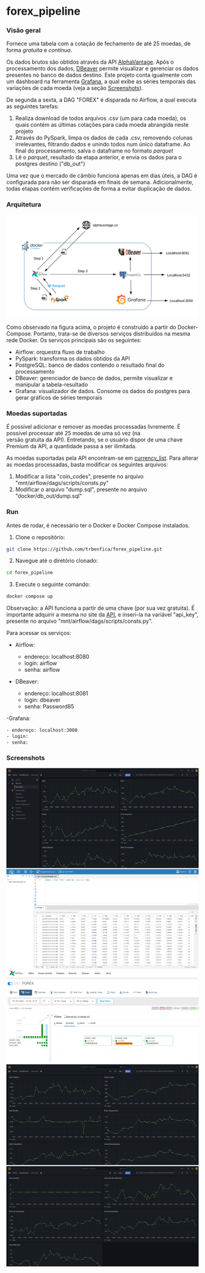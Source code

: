 # forex_pipeline


### Visão geral


Fornece uma tabela com a cotação de fechamento de até 25 moedas, de forma *gratuita* e *contínua*.

Os dados brutos são obtidos através da API [AlphaVantage](https://www.alphavantage.co/). Após o processamento dos dados, 
[DBeaver](https://dbeaver.io/download/) permite visualizar e gerenciar os dados presentes no banco de dados destino. Este projeto 
conta igualmente com um dashboard na ferramenta [Grafana](https://grafana.com/), a qual exibe as séries temporais das variações 
de cada moeda (veja a seção [Screenshots](#Screenshots)).

De segunda a sexta, a DAG "FOREX" é disparada no Airflow, a qual executa as seguintes tarefas:

1. Realiza download de todos arquivos .csv (um para cada moeda), os quais contém as últimas cotações para cada moeda abrangida neste projeto
1. Através do PySpark, limpa os dados de cada .csv, removendo colunas irrelevantes, filtrando dados e unindo todos num único dataframe.
Ao final do processamento, salva o dataframe no formato _parquet_
1. Lê o _parquet_, resultado da etapa anterior, e envia os dados para o postgres destino ("db_out")

Uma vez que o mercado de câmbio funciona apenas em dias úteis, a DAG é configurada para não ser disparada em finais de semana.
Adicionalmente, todas etapas contém verificações de forma a evitar duplicação de dados.


### Arquitetura

![forex_architecture](./images/architecture.png)

Como observado na figura acima, o projeto é construído a partir do Docker-Compose. Portanto, trata-se de diversos serviços
distribuídos na mesma rede Docker. Os serviços principais são os seguintes:

- Airflow: orquestra fluxo de trabalho
- PySpark: transforma os dados obtidos da API
- PostgreSQL: banco de dados contendo o resultado final do processamento
- DBeaver: gerenciador de banco de dados, permite visualizar e manipular a tabela-resultado
- Grafana: visualizador de dados. Consome os dados do postgres para gerar gráficos de séries temporais


### Moedas suportadas

É possível adicionar e remover as moedas processadas livremente. É possível processar até 25 moedas de uma só vez (na  
versão gratuita da API). Entretando, se o usuário dispor de uma chave Premium da API, a quantidade passa a ser ilimitada.

As moedas suportadas pela API encontram-se em [currency_list](https://www.alphavantage.co/physical_currency_list/). Para alterar as moedas
processadas, basta modificar os seguintes arquivos:

1. Modificar a lista "coin_codes", presente no arquivo "mnt/airflow/dags/scripts/consts.py"
1. Modificar o arquivo "dump.sql", presente no arquivo "docker/db_out/dump.sql"


### Run

Antes de rodar, é necessário ter o Docker e Docker Compose instalados.

1. Clone o repositório:

  ```bash
  git clone https://github.com/trbenfica/forex_pipeline.git
  ```

2. Navegue até o diretório clonado:

  ```bash
  cd forex_pipeline
  ```

3. Execute o seguinte comando:

  ```bash
  docker compose up
  ```

Observação: a API funciona a partir de uma chave (por sua vez gratuita). É importante adquirir a mesma no site da 
[API](https://www.alphavantage.co/support/#api-key), e inseri-la na variável "api_key", presente no arquivo 
"mnt/airflow/dags/scripts/consts.py".

Para acessar os serviços:

- Airflow:

    - endereço: localhost:8080
    - login: airflow
    - senha: airflow

- DBeaver:

    - endereço: localhost:8081
    - login: dbeaver
    - senha: Password85

-Grafana:

    - endereço: localhost:3000
    - login: 
    - senha: 
    


### Screenshots

![grafana1](./images/grafana%201.png)
![dbeaver](./images/dbeaver.png)
![airflow](./images/dag.png)
![grafana2](./images/grafana%202.png)
![grafana3](./images/grafana%203.png)

